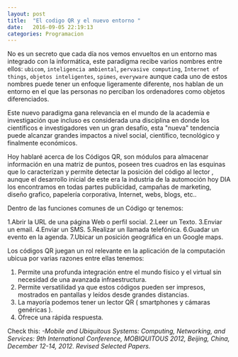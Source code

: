 ```yaml
---
layout: post
title:  "El codigo QR y el nuevo entorno "
date:   2016-09-05 22:19:13
categories: Programacion
---
```


No es un secreto que cada día nos vemos envueltos en un entorno mas integrado con la informática, este paradigma recibe varios nombres entre ellos: `ubicom`, `inteligencia ambiental`, `pervasive computing`, `Internet of things`, `objetos inteligentes`, `spimes`, `everyware` aunque cada uno de estos nombres puede tener un enfoque ligeramente diferente, nos hablan de un entorno en el que las personas no perciban los ordenadores como objetos diferenciados.

Este nuevo paradigma gana relevancia en el mundo de la academia e investigación que incluso es considerada una disciplina en donde los científicos e investigadores ven un gran desafío,  esta "nueva" tendencia puede alcanzar grandes impactos a nivel social, científico, tecnológico y finalmente económicos.

Hoy hablaré acerca de los Códigos QR, son módulos para almacenar información en una matriz de puntos, poseen tres cuadros en las esquinas que lo caracterizan y permite detectar la posición del código al lector , aunque el desarrollo inicial de este era la industria de la automoción hoy DIA los encontramos en todas partes publicidad, campañas de marketing, diseño grafico, papelería corporativa, Internet, webs, blogs, etc.. 

Dentro de las funciones comunes de un Código qr tenemos:

1.Abrir la URL de una página Web o perfil social.
2.Leer un Texto.
3.Enviar un email.
4.Enviar un SMS.
5.Realizar un llamada telefónica.
6.Guadar un evento en la agenda.
7.Ubicar un posición geográfica en un Google maps.

Los códigos QR juegan un rol relevante en la aplicación de la computación ubicua por varias razones entre ellas tenemos:

1. Permite una profunda integración entre el mundo físico y el virtual sin necesidad de una avanzada infraestructura.
2. Permite versatilidad ya que estos códigos pueden ser impresos, mostrados en pantallas y leídos desde grandes distancias.
3. La mayoría podemos tener un lector QR ( smartphones y cámaras genéricas ).
4. Ofrece una rápida respuesta.

Check this:
*-Mobile and Ubiquitous Systems: Computing, Networking, and Services: 9th International Conference, MOBIQUITOUS 2012, Beijing, China, December 12-14, 2012. Revised Selected Papers.*
